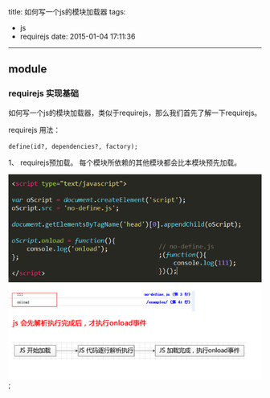 title: 如何写一个js的模块加载器
tags:
  - js
  - requirejs
date: 2015-01-04 17:11:36
---

## module

### requirejs 实现基础

如何写一个js的模块加载器，类似于requirejs，那么我们首先了解一下requirejs。

requirejs 用法：

`define(id?, dependencies?, factory);`

1、 requirejs预加载。 每个模块所依赖的其他模块都会比本模块预先加载。


![requirejs-jsonload](/img/requirejs-jsonload.png);











